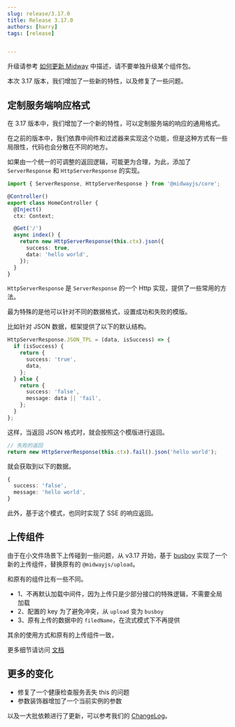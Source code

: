 ```yaml
---
slug: release/3.17.0
title: Release 3.17.0
authors: [harry]
tags: [release]


---
```


升级请参考  [如何更新 Midway](/docs/how_to_update_midway) 中描述，请不要单独升级某个组件包。

本次 3.17 版本，我们增加了一些新的特性，以及修复了一些问题。


## 定制服务端响应格式

在 3.17 版本中，我们增加了一个新的特性，可以定制服务端的响应的通用格式。

在之前的版本中，我们依靠中间件和过滤器来实现这个功能，但是这种方式有一些局限性，代码也会分散在不同的地方。

如果由一个统一的可调整的返回逻辑，可能更为合理，为此，添加了 `ServerResponse` 和 `HttpServerResponse` 的实现。

```typescript
import { ServerResponse, HttpServerResponse } from '@midwayjs/core';

@Controller()
export class HomeController {
  @Inject()
  ctx: Context;

  @Get('/')
  async index() {
    return new HttpServerResponse(this.ctx).json({
      success: true,
      data: 'hello world',
    });
  }
}
```

`HttpServerResponse` 是 `ServerResponse` 的一个 Http 实现，提供了一些常用的方法。

最为特殊的是他可以针对不同的数据格式，设置成功和失败的模版。

比如针对 JSON 数据，框架提供了以下的默认结构。

```typescript
HttpServerResponse.JSON_TPL = (data, isSuccess) => {
  if (isSuccess) {
    return {
      success: 'true',
      data,
    };
  } else {
    return {
      success: 'false',
      message: data || 'fail',
    };
  }
};
```

这样，当返回 JSON 格式时，就会按照这个模版进行返回。

```typescript
// 失败的返回
return new HttpServerResponse(this.ctx).fail().json('hello world');
```

就会获取到以下的数据。

```typescript
{
  success: 'false',
  message: 'hello world',
}
```

此外，基于这个模式，也同时实现了 SSE 的响应返回。


## 上传组件

由于在小文件场景下上传碰到一些问题，从 v3.17 开始，基于 [busboy](https://github.com/mscdex/busboy) 实现了一个新的上传组件，替换原有的 `@midwayjs/upload`。

和原有的组件比有一些不同。

* 1、不再默认加载中间件，因为上传只是少部分接口的特殊逻辑，不需要全局加载
* 2、配置的 key 为了避免冲突，从 `upload` 变为 `busboy`
* 3、原有上传的数据中的 `filedName`，在流式模式下不再提供

其余的使用方式和原有的上传组件一致，

更多细节请访问 [文档](/docs/extensions/busboy)



## 更多的变化

* 修复了一个健康检查服务丢失 this 的问题
* 参数装饰器增加了一个当前实例的参数

以及一大批依赖进行了更新，可以参考我们的 [ChangeLog](https://midwayjs.org/changelog/v3.17.0)。
